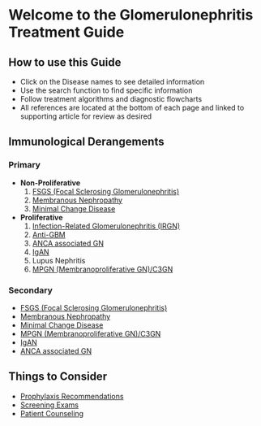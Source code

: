 # **Welcome to the Glomerulonephritis Treatment Guide**
## **How to use this Guide**
* Click on the Disease names to see detailed information
* Use the search function to find specific information
* Follow treatment algorithms and diagnostic flowcharts
* All references are located at the bottom of each page and linked to supporting article for review as desired
## **Immunological Derangements**
### **Primary**
- **Non-Proliferative**
    1. [FSGS (Focal Sclerosing Glomerulonephritis)](FSGS.md)
    2. [Membranous Nephropathy](Membranous.md)
    3. [Minimal Change Disease](MCD.md)
- **Proliferative** 
    1. [Infection-Related Glomerulonephritis (IRGN)](IRGN.md) 
    2. [Anti-GBM](Anti-GBM.md)
    3. [ANCA associated GN](ANCA.md)
    4. [IgAN](IGAN.md)
    5. Lupus Nephritis 
    6. [MPGN (Membranoproliferative GN)/C3GN](MPGN-C3GN.md)
### **Secondary**
* [FSGS (Focal Sclerosing Glomerulonephritis)](FSGS.md)
* [Membranous Nephropathy](Membranous.md)
* [Minimal Change Disease](MCD.md)
* [MPGN (Membranoproliferative GN)/C3GN](MPGN-C3GN.md)
* [IgAN](IGAN.md)
* [ANCA associated GN](ANCA.md)
## **Things to Consider**
* [Prophylaxis Recommendations](Prophylaxis.md)
* [Screening Exams](Screening.md)
* [Patient Counseling](Counseling.md) 
